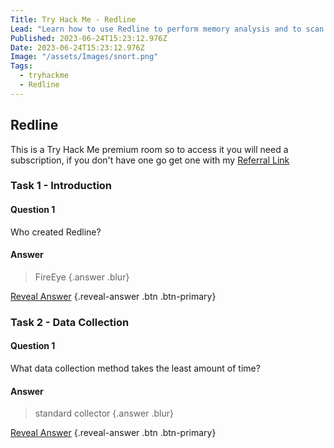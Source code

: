 ```yaml
---
Title: Try Hack Me - Redline
Lead: "Learn how to use Redline to perform memory analysis and to scan for IOCs on an endpoint."
Published: 2023-06-24T15:23:12.976Z
Date: 2023-06-24T15:23:12.976Z
Image: "/assets/Images/snort.png"
Tags:
  - tryhackme
  - Redline
---
```


## Redline

This is a Try Hack Me premium room so to access it you will need a subscription, if you don't have one go get one with my [Referral Link](https://tryhackme.com/signup?referrer=638ca30a6675850049e4858e)

### Task 1 - Introduction

#### Question 1

Who created Redline?

#### Answer
> FireEye  {.answer .blur}

[Reveal Answer](#) {.reveal-answer .btn .btn-primary}

### Task 2 - Data Collection

#### Question 1

What data collection method takes the least amount of time?

#### Answer
> standard collector {.answer .blur}

[Reveal Answer](#) {.reveal-answer .btn .btn-primary}